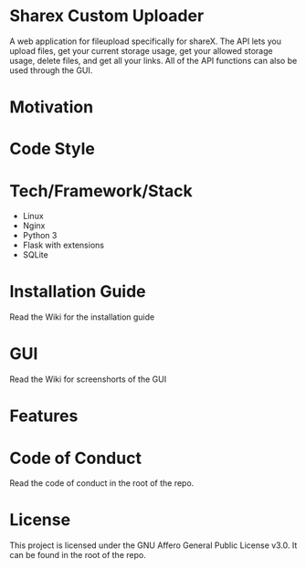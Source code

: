 # Sharex Custom Uploader
A web application for fileupload specifically for shareX. The API lets you upload files, get your current storage usage, get your allowed storage usage, delete files, and get all your links. All of the API functions can also be used through the GUI.

# Motivation


# Code Style

# Tech/Framework/Stack
* Linux
* Nginx
* Python 3
* Flask with extensions
* SQLite

# Installation Guide
Read the Wiki for the installation guide

# GUI
Read the Wiki for screenshorts of the GUI

# Features

# Code of Conduct 
Read the code of conduct in the root of the repo.

# License
This project is licensed under the GNU Affero General Public License v3.0. It can be found in the root of the repo.
